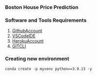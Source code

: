 ### Boston House Price Prediction

### Software and Tools Requirements

1. [GithubAccount](https://github.com)
2. [VSCodeIDE](https://code.visualstudio.com)
3. [HerokuAccount](https://heroku.com)
4. [GITCLI](https://git-scm.com/book/en/v2/Getting-Started-The-Command-Line)

### Creating new environment

```
conda create -p myvenv python==3.9.13 -y
```
